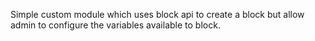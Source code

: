 Simple custom module which uses block api to create a block but allow admin to configure the variables available to block.